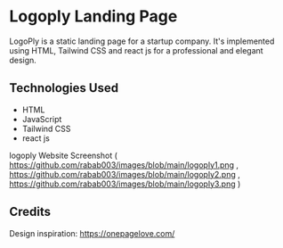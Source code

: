 # Logoply Landing Page

LogoPly is a static landing page for a startup company. It's implemented using HTML, Tailwind CSS and react js for a professional and elegant design.

## Technologies Used

- HTML
- JavaScript
- Tailwind CSS
- react js


logoply Website Screenshot ( https://github.com/rabab003/images/blob/main/logoply1.png  , https://github.com/rabab003/images/blob/main/logoply2.png , https://github.com/rabab003/images/blob/main/logoply3.png )


## Credits


Design inspiration: https://onepagelove.com/
